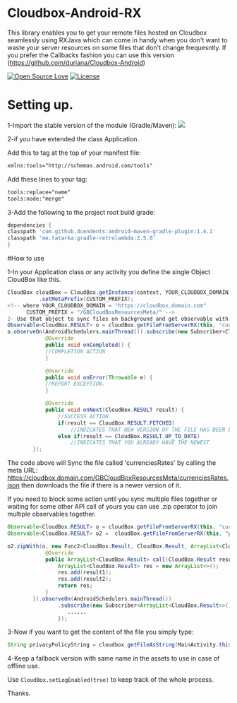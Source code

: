 # Cloudbox-Android-RX
This library enables you to get your remote files hosted on Cloudbox seamlessly using RXJava which can come in handy when you don't want to waste your server resources on some files that don't change frequesntly.
If you prefer the Callbacks fashion you can use this version (https://github.com/duriana/Cloudbox-Android)

[![Open Source Love](https://badges.frapsoft.com/os/v1/open-source.svg?v=102)](https://opensource.org/licenses/Apache-2.0)
[![License](https://img.shields.io/badge/License-Apache%202.0-blue.svg)](https://opensource.org/licenses/Apache-2.0)


# Setting up.

1-Import the stable version of the module (Gradle/Maven):
[![](https://jitpack.io/v/duriana/Cloudbox-Android-RX.svg)](https://jitpack.io/#duriana/Cloudbox-Android-RX)



2-if you have extended the class Application.

Add this to <manifest> tag at the top of your manifest file:
```xml
xmlns:tools="http://schemas.android.com/tools" 
```

Add these lines to your <application> tag:
```xml
tools:replace="name"
tools:node:"merge"
```

3-Add the following to the project root build grade:
```groovy
dependencies {
classpath 'com.github.dcendents:android-maven-gradle-plugin:1.4.1'
classpath 'me.tatarka:gradle-retrolambda:2.5.0’
}
```

#How to use

1-In your Application class or any activity you define the single Object CloudBox like this.
```java
CloudBox cloudBox = CloudBox.getInstance(context, YOUR_CLOUDBOX_DOMAIN)
          .setMetaPrefix(CUSTOM_PREFIX);
<!-- where YOUR_CLOUDBOX_DOMAIN = "https://cloudbox.domain.com"
      CUSTOM_PREFIX = "/GBCloudBoxResourcesMeta/" -->
2- Use that object to sync files on background and get observable with the result of the process.
Observable<CloudBox.RESULT> o = cloudBox.getFileFromServerRX(this, "currenciesRates", ".json");
o.observeOn(AndroidSchedulers.mainThread()).subscribe(new Subscriber<CloudBox.RESULT>() {
            @Override
            public void onCompleted() {
            //COMPLETION ACTION
            }

            @Override
            public void onError(Throwable e) {
            //REPORT EXCEPTION.
            }

            @Override
            public void onNext(CloudBox.RESULT result) {
                //SUCCESS ACTION
                if(result == CloudBox.RESULT.FETCHED)
                    //INDICATES THAT NEW VERSION OF THE FILE HAS BEEN DOWNLOADED.
                else if(result == CloudBox.RESULT.UP_TO_DATE)
                    //INDICATES THAT YOU ALREADY HAVE THE NEWEST
        });
```

The code above will Sync the file called 'currenciesRates' by calling the meta URL:
https://cloudbox.domain.com/GBCloudBoxResourcesMeta/currenciesRates.json
then downloads the file if there is a newer version of it.


If you need to block some action until you sync multiple files together or waiting for some other API call of yours
you can use .zip operator to join multiple observables together.
```java
Observable<CloudBox.RESULT> o = cloudBox.getFileFromServerRX(this, "currenciesRates", ".json");
Observable<CloudBox.RESULT> o2 =  cloudBox.getFileFromServerRX(this, "privacyPolicy", ".json");

o2.zipWith(o, new Func2<CloudBox.Result, CloudBox.Result, ArrayList<CloudBox.Result>>() {
            @Override
            public ArrayList<CloudBox.Result> call(CloudBox.Result result1, CloudBox.Result result2) {
                ArrayList<CloudBox.Result> res = new ArrayList<>();
                res.add(result1);
                res.add(result2);
                return res;
            }
        }).observeOn(AndroidSchedulers.mainThread())
                .subscribe(new Subscriber<ArrayList<CloudBox.Result>>() {
                   ...... 
                });
```

3-Now if you want to get the content of the file you simply type:
```java 
String privacyPolicyString = cloudbox.getFileAsString(MainActivity.this, "privacyPolicy", ".json");
```

4-Keep a fallback version with same name in the assets to use in case of offline use.

Use ```CloudBox.setLogEnabled(true)``` to keep track of the whole process.

Thanks.
